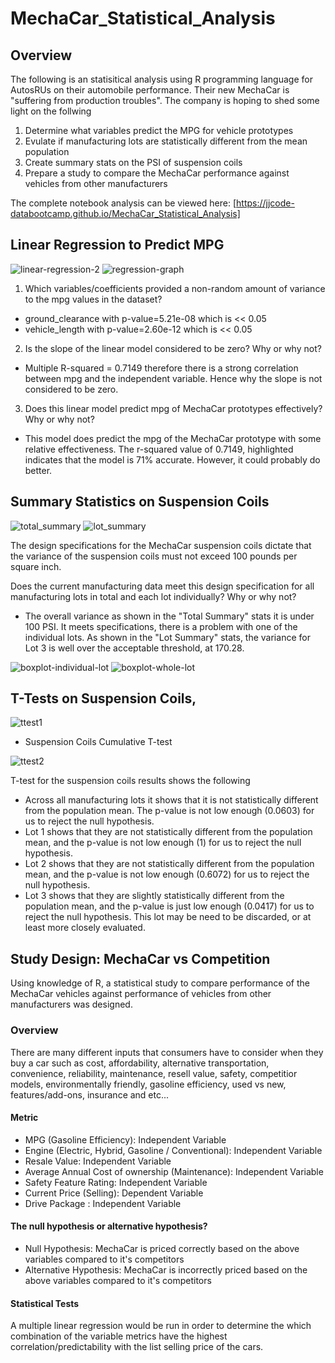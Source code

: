 # MechaCar_Statistical_Analysis

## Overview
The following is an statisitical analysis using R programming language for AutosRUs on their automobile performance. Their new MechaCar is "suffering from production troubles". The company is hoping to shed some light on the follwing

1. Determine what variables predict the MPG for vehicle prototypes
2. Evulate if manufacturing lots are statistically different from the mean population
3. Create summary stats on the PSI of suspension coils
4. Prepare a study to compare the MechaCar performance against vehicles from other manufacturers

The complete notebook analysis can be viewed here: [https://jjcode-databootcamp.github.io/MechaCar_Statistical_Analysis]

## Linear Regression to Predict MPG

![linear-regression-2](Resources/Images/linear-regression-2.png)
![regression-graph](Resources/Images/regression-graph.png)

1. Which variables/coefficients provided a non-random amount of variance to the mpg values in the dataset?
- ground_clearance with p-value=5.21e-08 which is << 0.05
- vehicle_length with p-value=2.60e-12 which is << 0.05


2. Is the slope of the linear model considered to be zero? Why or why not?

- Multiple R-squared = 0.7149 therefore there is a strong correlation between mpg and the independent variable. Hence why the slope is not considered to be zero. 

3. Does this linear model predict mpg of MechaCar prototypes effectively? Why or why not?

- This model does predict the mpg of the MechaCar prototype with some relative effectiveness. The r-squared value of 0.7149, highlighted indicates that the model is 71% accurate. However, it could probably do better.
## Summary Statistics on Suspension Coils

![total_summary](Resources/Images/total_summary.png)
![lot_summary](Resources/Images/lot_summary.png)


The design specifications for the MechaCar suspension coils dictate that the variance of the suspension coils must not exceed 100 pounds per square inch. 

Does the current manufacturing data meet this design specification for all manufacturing lots in total and each lot individually? Why or why not?

- The overall variance as shown in the "Total Summary" stats it is under 100 PSI. It meets specifications, there is a problem with one of the individual lots. As shown in the "Lot Summary" stats, the variance for Lot 3 is well over the acceptable threshold, at 170.28.

![boxplot-individual-lot](Resources/Images/boxplot-individual-lot.png)
![boxplot-whole-lot](Resources/Images/boxplot-whole-lot.png)



## T-Tests on Suspension Coils, 
![ttest1](Resources/Images/ttest1.png)
- Suspension Coils Cumulative T-test

![ttest2](Resources/Images/ttest2.png)

T-test for the suspension coils results shows the following 
- Across all manufacturing lots it shows that it is  not statistically different from the population mean. The p-value is not low enough (0.0603) for us to reject the null hypothesis.
- Lot 1 shows that they are not statistically different from the population mean, and the p-value is not low enough (1) for us to reject the null hypothesis.
- Lot 2 shows that they are not statistically different from the population mean, and the p-value is not low enough (0.6072) for us to reject the null hypothesis.
- Lot 3 shows that they are slightly statistically different from the population mean, and the p-value is just low enough (0.0417) for us to reject the null hypothesis. This lot may be need to be discarded, or at least more closely evaluated.


## Study Design: MechaCar vs Competition
Using knowledge of R, a statistical study to compare performance of the MechaCar vehicles against performance of vehicles from other manufacturers was designed.

### Overview 
There are many different inputs that consumers have to consider when they buy a car such as cost, affordability, alternative transportation, convenience, reliability, maintenance, resell value, safety, competitior models, environmentally friendly, gasoline efficiency, used vs new, features/add-ons, insurance  and etc...

#### Metric
- MPG (Gasoline Efficiency): Independent Variable
- Engine (Electric, Hybrid, Gasoline / Conventional): Independent Variable
- Resale Value: Independent Variable
- Average Annual Cost of ownership (Maintenance): Independent Variable
- Safety Feature Rating: Independent Variable
- Current Price (Selling): Dependent Variable
- Drive Package : Independent Variable

#### The null hypothesis or alternative hypothesis?
- Null Hypothesis: MechaCar is priced correctly based on the above variables compared to it's competitors
- Alternative Hypothesis: MechaCar is incorrectly priced based on the above variables compared to it's competitors
  

#### Statistical Tests
A multiple linear regression would be run in order to determine the which combination of the variable metrics have the highest correlation/predictability with the list selling price of the cars.